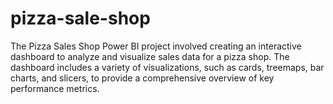 # pizza-sale-shop
The Pizza Sales Shop Power BI project involved creating an interactive dashboard to analyze and visualize sales data for a pizza shop. The dashboard includes a variety of visualizations, such as cards, treemaps, bar charts, and slicers, to provide a comprehensive overview of key performance metrics.
